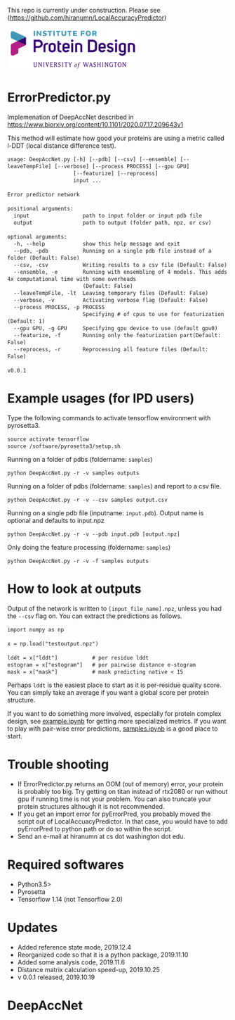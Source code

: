 This repo is currently under construction. Please see (https://github.com/hiranumn/LocalAccuracyPredictor)

<img src="figures/ipdlogo.png">

# ErrorPredictor.py
Implemenation of DeepAccNet described in https://www.biorxiv.org/content/10.1101/2020.07.17.209643v1

This method will estimate how good your proteins are using a metric called l-DDT (local distance difference test).

```
usage: DeepAccNet.py [-h] [--pdb] [--csv] [--ensemble] [--leaveTempFile] [--verbose] [--process PROCESS] [--gpu GPU]
                     [--featurize] [--reprocess]
                     input ...

Error predictor network

positional arguments:
  input                 path to input folder or input pdb file
  output                path to output (folder path, npz, or csv)

optional arguments:
  -h, --help            show this help message and exit
  --pdb, -pdb           Running on a single pdb file instead of a folder (Default: False)
  --csv, -csv           Writing results to a csv file (Default: False)
  --ensemble, -e        Running with ensembling of 4 models. This adds 4x computational time with some overheads
                        (Default: False)
  --leaveTempFile, -lt  Leaving temporary files (Default: False)
  --verbose, -v         Activating verbose flag (Default: False)
  --process PROCESS, -p PROCESS
                        Specifying # of cpus to use for featurization (Default: 1)
  --gpu GPU, -g GPU     Specifying gpu device to use (default gpu0)
  --featurize, -f       Running only the featurization part(Default: False)
  --reprocess, -r       Reprocessing all feature files (Default: False)

v0.0.1
```
# Example usages (for IPD users)
Type the following commands to activate tensorflow environment with pyrosetta3.
```
source activate tensorflow
source /software/pyrosetta3/setup.sh
```

Running on a folder of pdbs (foldername: ```samples```)
```
python DeepAccNet.py -r -v samples outputs
```
Running on a folder of pdbs (foldername: ```samples```) and report to a csv file.
```
python DeepAccNet.py -r -v --csv samples output.csv
```

Running on a single pdb file (inputname: ```input.pdb```). Output name is optional and defaults to input.npz
```
python DeepAccNet.py -r -v --pdb input.pdb [output.npz]
```

Only doing the feature processing (foldername: ```samples```)
```
python DeepAccNet.py -r -v -f samples outputs
```

# How to look at outputs
Output of the network is written to ```[input_file_name].npz```, unless you had the ```--csv``` flag on.
You can extract the predictions as follows.

```
import numpy as np

x = np.load("testoutput.npz")

lddt = x["lddt"]           # per residue lddt
estogram = x["estogram"]   # per pairwise distance e-stogram
mask = x["mask"]           # mask predicting native < 15
```
Perhaps ```lddt``` is the easiest place to start as it is per-residue quality score. You can simply take an average if you want a global score per protein structure. 

If you want to do something more involved, especially for protein complex design, see [example.ipynb](ipynbs/example.ipynb) for getting more specialized metrics. If you want to play with pair-wise error predictions, [samples.ipynb](ipynbs/samples.ipynb) is a good place to start.

# Trouble shooting
- If ErrorPredictor.py returns an OOM (out of memory) error, your protein is probably too big. Try getting on titan instead of rtx2080 or run without gpu if running time is not your problem. You can also truncate your protein structures although it is not recommended.
- If you get an import error for pyErrorPred, you probably moved the script out of LocalAccuacyPredictor. In that case, you would have to add pyErrorPred to python path or do so within the script. 
- Send an e-mail at hiranumn at cs dot washington dot edu.

# Required softwares
- Python3.5>
- Pyrosetta 
- Tensorflow 1.14 (not Tensorflow 2.0)

# Updates
- Added reference state mode, 2019.12.4
- Reorganized code so that it is a python package, 2019.11.10
- Added some analysis code, 2019.11.6
- Distance matrix calculation speed-up, 2019.10.25
- v 0.0.1 released, 2019.10.19
# DeepAccNet
